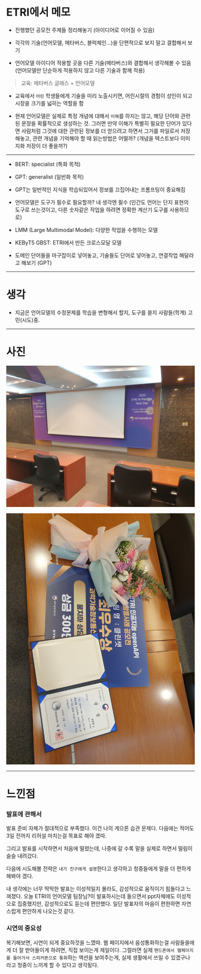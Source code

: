 # ETRI에서 메모
- 진행했던 공모전 주제들 정리해놓기 (아이디어로 이어질 수 있음)
- 각각의 기술(언어모델, 메타버스, 블럭체인...)을 단편적으로 보지 말고 결합해서 보기

- 언어모델 아이디어 적용할 곳을 다른 기술(메타버스)와 결합해서 생각해볼 수 있음 (언어모델만 단순하게 적용하지 않고 다른 기술과 함께 적용)
> 교육: 메타버스 글래스 + 언어모델

- 교육에서 `어린` 학생들에게 기술을 미리 노출시키면, 어린시절의 경험이 성인이 되고 시장을 크기를 넓히는 역할을 함

- 현재 언어모델은 실제로 특정 개념에 대해서 `이해`를 하지는 않고, 해당 단어와 관련된 문장을 확률적으로 생성하는 것. 그러면 만약 이해가 특별히 필요한 단어가 있다면 사람처럼 그것에 대한 관련된 정보를 더 얻으려고 하면서 그거를 파일로서 저장해놓고, 관련 개념을 기억해야 할 때 읽는방법은 어떨까? (개념을 텍스트보다 이미지화 저장이 더 좋을까?)

---

- BERT: specialist (특화 목적)
- GPT: generalist (일반화 목적)

- GPT는 일반적인 지식을 학습되있어서 정보를 끄집어내는 프롬프팅이 중요해짐
- 언어모델은 도구가 필수로 필요할까? 내 생각엔 필수 (인간도 언어는 단지 표현의 도구로 쓰는것이고, 다른 숫자같은 작업을 하려면 정확한 계산기 도구를 사용하므로)

- LMM (Large Multimodal Model): 다양한 작업을 수행하는 모델
- KEByT5 GBST: ETRI에서 만든 크로스모달 모델

- 도메인 단어들을 마구잡이로 넣어놓고, 기술들도 단어로 넣어놓고, 연결작업 해달라고 해보기 (GPT)

---

# 생각
- 지금은 언어모델의 수정문제를 학습을 변형해서 할지, 도구를 쓸지 사람들(학계) 고민(시도)중.

---

# 사진
![내부모습](내부모습.jpg)

![상](상.jpg)

---

# 느낀점
### 발표에 관해서
발표 준비 자체가 절대적으로 부족했다. 이건 나의 게으른 습관 문제다. 다음에는 적어도 3일 전까지 리허설 마치는걸 목표로 해야 겠따.

그리고 발표를 시작하면서 처음에 떨렸는데, 나중에 갈 수록 말을 실제로 하면서 떨림이 슬슬 내려갔다.

다음에 시도해볼 전략은 `내가 친구에게 설명`한다고 생각하고 청중들에게 말을 더 편하게 해봐야 겠다.

내 생각에는 너무 딱딱한 발표는 이성적일지 몰라도, 감성적으로 움직이기 힘들다고 느껴졌다. 오늘 ETRI의 언어모델 팀장님?이 발표하시는데 들으면서 ppt자체에도 이성적으로 집중했지만, 감성적으로도 듣는데 편안했다. 일단 발표자의 마음이 편한하면 자연스럽게 편안하게 나오는것 같다.

### 시연의 중요성
복기해보면, 시연이 되게 중요하것을 느꼈따. 웹 페이지에서 음성통화하는걸 사람들을에게 더 잘 받아들이게 하려면, 직접 보이는게 제일이다. 그럴러면 실제 `핸드폰에서 웹페이지를 들어가서 스피커폰으로 통화`하는 액션을 보여주는게, 실제 생활에서 쓰일 수 있겠구나 라고 청중이 느끼게 할 수 있다고 생각됬다.